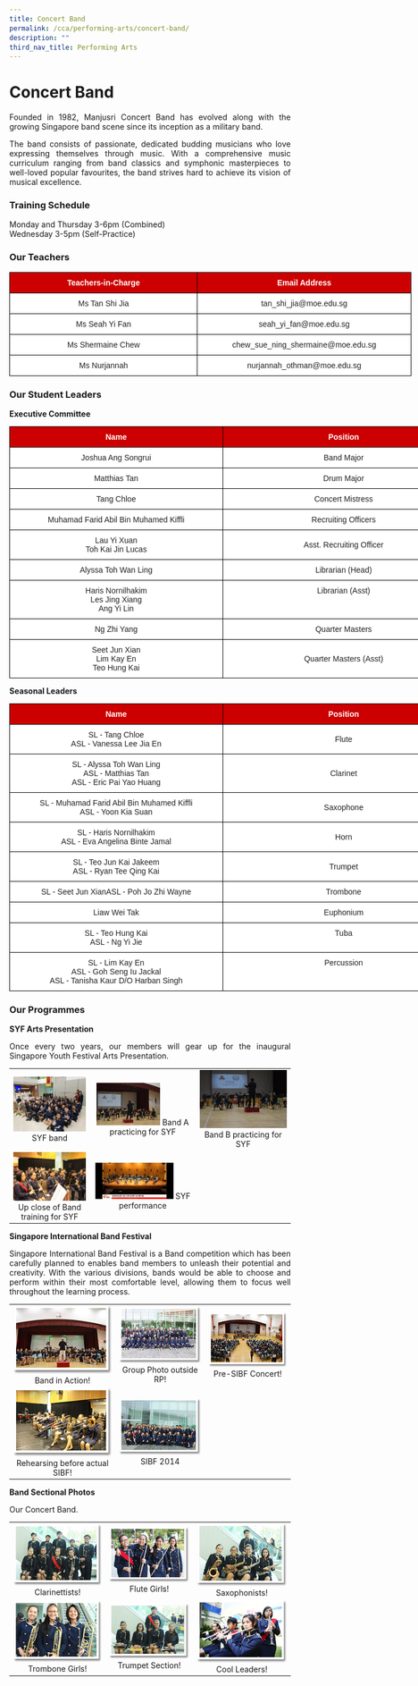 ```yaml
---
title: Concert Band
permalink: /cca/performing-arts/concert-band/
description: ""
third_nav_title: Performing Arts
---
```

# **Concert Band**

<p style="text-align: justify;">Founded in 1982, Manjusri Concert Band has evolved along with the growing Singapore band scene since its inception as a military band.</p>

<p style="text-align: justify;">The band consists of passionate, dedicated budding musicians who love expressing themselves through music. With a comprehensive music curriculum ranging from band classics and symphonic masterpieces to well-loved popular favourites, the band strives hard to achieve its vision of musical excellence.</p>

### **Training Schedule**

Monday and Thursday 3-6pm (Combined)    
Wednesday 3-5pm (Self-Practice)

### **Our Teachers**

<style type="text/css">
.tg  {border-collapse:collapse;border-spacing:0;}
.tg td{border-color:black;border-style:solid;border-width:1px;font-family:Arial, sans-serif;font-size:14px;
  overflow:hidden;padding:10px 5px;word-break:normal;}
.tg th{border-color:black;border-style:solid;border-width:1px;font-family:Arial, sans-serif;font-size:14px;
  font-weight:normal;overflow:hidden;padding:10px 5px;word-break:normal;}
.tg .tg-xu5m{background-color:#C00;color:#FFF;font-weight:bold;text-align:center;vertical-align:top}
.tg .tg-a3j2{background-color:#FFF;color:#222;text-align:center;vertical-align:middle}
</style>
<table class="tg" style="undefined;table-layout: fixed; width: 720px">
<colgroup>
<col style="width: 337px">
<col style="width: 383px">
</colgroup>
<thead>
  <tr>
    <th class="tg-xu5m">Teachers-in-Charge</th>
    <th class="tg-xu5m">Email Address</th>
  </tr>
</thead>
<tbody>
  <tr>
    <td class="tg-a3j2"><span style="color:#222;background-color:transparent">Ms Tan Shi Jia</span></td>
    <td class="tg-a3j2"><span style="color:#222;background-color:transparent">tan_shi_jia@moe.edu.sg</span></td>
  </tr>
  <tr>
    <td class="tg-a3j2"><span style="color:#222;background-color:transparent"> Ms Seah Yi Fan</span></td>
    <td class="tg-a3j2"><span style="color:#222;background-color:transparent"> seah_yi_fan@moe.edu.sg </span></td>
  </tr>
  <tr>
    <td class="tg-a3j2"><span style="color:#222;background-color:transparent"> Ms Shermaine Chew</span></td>
    <td class="tg-a3j2"><span style="color:#222;background-color:transparent">chew_sue_ning_shermaine@moe.edu.sg </span></td>
  </tr>
  <tr>
    <td class="tg-a3j2"><span style="color:#222;background-color:transparent"> Ms Nurjannah</span></td>
    <td class="tg-a3j2"><span style="color:#222;background-color:transparent">nurjannah_othman@moe.edu.sg </span></td>
  </tr>
</tbody>
</table>


### **Our Student Leaders**

**Executive Committee**


<style type="text/css">
.tg  {border-collapse:collapse;border-spacing:0;}
.tg td{border-color:black;border-style:solid;border-width:1px;font-family:Arial, sans-serif;font-size:14px;
  overflow:hidden;padding:10px 5px;word-break:normal;}
.tg th{border-color:black;border-style:solid;border-width:1px;font-family:Arial, sans-serif;font-size:14px;
  font-weight:normal;overflow:hidden;padding:10px 5px;word-break:normal;}
.tg .tg-xu5m{background-color:#C00;color:#FFF;font-weight:bold;text-align:center;vertical-align:top}
.tg .tg-a3j2{background-color:#FFF;color:#222;text-align:center;vertical-align:middle}
.tg .tg-lygy{background-color:#FFF;color:#222;text-align:center;vertical-align:top}
</style>
<table class="tg" style="undefined;table-layout: fixed; width: 816px">
<colgroup>
<col style="width: 382px">
<col style="width: 434px">
</colgroup>
<thead>
  <tr>
    <th class="tg-xu5m">Name</th>
    <th class="tg-xu5m">Position</th>
  </tr>
</thead>
<tbody>
  <tr>
    <td class="tg-a3j2"><span style="color:#222;background-color:transparent">Joshua Ang Songrui</span></td>
    <td class="tg-a3j2"><span style="color:#222;background-color:transparent">Band Major</span></td>
  </tr>
  <tr>
    <td class="tg-a3j2"><span style="color:#222;background-color:transparent">Matthias Tan</span></td>
    <td class="tg-a3j2"><span style="color:#222;background-color:transparent">Drum Major</span></td>
  </tr>
  <tr>
    <td class="tg-a3j2"><span style="color:#222;background-color:transparent">Tang Chloe</span></td>
    <td class="tg-a3j2"><span style="color:#222;background-color:transparent">Concert Mistress</span></td>
  </tr>
  <tr>
    <td class="tg-a3j2"><span style="color:#222;background-color:transparent">Muhamad Farid Abil Bin Muhamed Kiffli</span></td>
    <td class="tg-a3j2"><span style="color:#222;background-color:transparent">Recruiting Officers</span></td>
  </tr>
  <tr>
    <td class="tg-a3j2"><span style="color:#222;background-color:transparent">Lau Yi Xuan</span><br><span style="color:#222;background-color:transparent"> Toh Kai Jin Lucas</span></td>
    <td class="tg-a3j2"><span style="color:#222;background-color:transparent">Asst. Recruiting Officer</span></td>
  </tr>
  <tr>
    <td class="tg-a3j2"><span style="color:#222;background-color:transparent"> Alyssa Toh Wan Ling</span></td>
    <td class="tg-lygy">Librarian (Head)<span style="color:#222;background-color:transparent"> </span></td>
  </tr>
  <tr>
    <td class="tg-lygy"><span style="color:#222;background-color:transparent">Haris Nornilhakim</span><br><span style="color:#222;background-color:transparent"> Les Jing Xiang</span><br><span style="color:#222;background-color:transparent"> Ang Yi Lin </span></td>
    <td class="tg-lygy">Librarian (Asst)<span style="color:#222;background-color:transparent"> </span></td>
  </tr>
  <tr>
    <td class="tg-lygy"><span style="color:#222;background-color:transparent">Ng Zhi Yang </span></td>
    <td class="tg-a3j2"><span style="color:#222;background-color:transparent"> Quarter Masters</span></td>
  </tr>
  <tr>
    <td class="tg-a3j2"><span style="color:#222;background-color:transparent"> Seet Jun Xian</span><br><span style="color:#222;background-color:transparent">Lim Kay En</span><br><span style="color:#222;background-color:transparent"> Teo Hung Kai</span></td>
    <td class="tg-a3j2"><span style="color:#222;background-color:transparent"> Quarter Masters (Asst)</span></td>
  </tr>
</tbody>
</table>


**Seasonal Leaders**

<style type="text/css">
.tg  {border-collapse:collapse;border-spacing:0;}
.tg td{border-color:black;border-style:solid;border-width:1px;font-family:Arial, sans-serif;font-size:14px;
  overflow:hidden;padding:10px 5px;word-break:normal;}
.tg th{border-color:black;border-style:solid;border-width:1px;font-family:Arial, sans-serif;font-size:14px;
  font-weight:normal;overflow:hidden;padding:10px 5px;word-break:normal;}
.tg .tg-xu5m{background-color:#C00;color:#FFF;font-weight:bold;text-align:center;vertical-align:top}
.tg .tg-a3j2{background-color:#FFF;color:#222;text-align:center;vertical-align:middle}
.tg .tg-lygy{background-color:#FFF;color:#222;text-align:center;vertical-align:top}
</style>
<table class="tg" style="undefined;table-layout: fixed; width: 816px">
<colgroup>
<col style="width: 382px">
<col style="width: 434px">
</colgroup>
<thead>
  <tr>
    <th class="tg-xu5m">Name</th>
    <th class="tg-xu5m">Position</th>
  </tr>
</thead>
<tbody>
  <tr>
    <td class="tg-a3j2"><span style="color:#222;background-color:transparent">SL - Tang Chloe</span><br><span style="color:#222;background-color:transparent"> ASL - Vanessa Lee Jia En</span></td>
    <td class="tg-a3j2"><span style="color:#222;background-color:transparent">Flute</span></td>
  </tr>
  <tr>
    <td class="tg-lygy">SL - Alyssa Toh Wan Ling<br>ASL - Matthias Tan <br> ASL - Eric Pai Yao Huang<br></td>
    <td class="tg-a3j2"><span style="color:#222;background-color:transparent">Clarinet</span></td>
  </tr>
  <tr>
    <td class="tg-lygy"><span style="color:#222;background-color:transparent">SL - Muhamad Farid Abil Bin Muhamed Kiffli</span><br><span style="color:#222;background-color:transparent"> ASL - Yoon Kia Suan</span><br></td>
    <td class="tg-a3j2"><span style="color:#222;background-color:transparent">Saxophone</span></td>
  </tr>
  <tr>
    <td class="tg-lygy">SL - Haris Nornilhakim <br> ASL - Eva Angelina Binte Jamal<br></td>
    <td class="tg-a3j2"><span style="color:#222;background-color:transparent">Horn</span></td>
  </tr>
  <tr>
    <td class="tg-a3j2"><span style="color:#222;background-color:transparent"> SL - Teo Jun Kai Jakeem</span><br><span style="color:#222;background-color:transparent"> ASL - Ryan Tee Qing Kai</span></td>
    <td class="tg-a3j2"><span style="color:#222;background-color:transparent">Trumpet</span></td>
  </tr>
  <tr>
    <td class="tg-lygy">SL - Seet Jun X<span style="background-color:transparent">ian</span>ASL - Poh Jo Zhi Wayne<span style="color:#222;background-color:transparent"> </span></td>
    <td class="tg-a3j2"><span style="color:#222;background-color:transparent">Trombone</span></td>
  </tr>
  <tr>
    <td class="tg-lygy"><span style="color:#222;background-color:transparent">Liaw Wei Tak </span></td>
    <td class="tg-lygy">Euphonium<span style="color:#222;background-color:transparent"> </span></td>
  </tr>
  <tr>
    <td class="tg-lygy"><span style="color:#222;background-color:transparent">SL - Teo Hung Kai</span><br><span style="color:#222;background-color:transparent"> ASL - Ng Yi Jie </span></td>
    <td class="tg-lygy">Tuba<span style="color:#222;background-color:transparent"> </span></td>
  </tr>
  <tr>
    <td class="tg-lygy"><span style="color:#222;background-color:transparent">SL - Lim Kay En</span><br><span style="color:#222;background-color:transparent"> ASL - Goh Seng Iu Jackal</span><br><span style="color:#222;background-color:transparent"> ASL - Tanisha Kaur D/O Harban Singh </span></td>
    <td class="tg-lygy">Percussion<span style="color:#222;background-color:transparent"> </span></td>
  </tr>
</tbody>
</table>

### **Our Programmes**

**SYF Arts Presentation**

<p style="text-align: justify;">Once every two years, our members will gear up for the inaugural Singapore Youth Festival Arts Presentation.</p>

|   |   |   |
|:---:|:---:|:---:|
|   ![](/images/Cca/Concert%20Band/2019%20SYF%20Band.jpg) SYF band  | <img src="/images/Cca/Concert%20Band/Band%20A%20practicing%20for%202021%20SYF.jpg" style="width:65%"> Band A practicing for SYF    |   ![](/images/Cca/Concert%20Band/Band%20B%20practicing%20for%202021%20SYF.jpg) Band B practicing for SYF   |
|  ![](/images/Cca/Concert%20Band/Upclose%20of%20Band%20training%20for%20SYF.jpg) Up close of Band training for SYF	 | <img src="/images/Cca/Concert%20Band/SYF%202021%20performance.jpeg" style="width:80%">  SYF performance  |   |

**Singapore International Band Festival**

<p style="text-align: justify;">Singapore International Band Festival is a Band competition which has been carefully planned to enables band members to unleash their potential and creativity. With the various divisions, bands would be able to choose and perform within their most comfortable level, allowing them to focus well throughout the learning process.</p>

|   |   |   |
|:---:|:---:|:---:|
|   <img src="/images/Cca/Concert%20Band/band01.png" style="width:100%">  Band in Action! |    ![](/images/Cca/Concert%20Band/band02.png)  Group Photo outside RP!|   ![](/images/Cca/Concert%20Band/band03.png) Pre-SIBF Concert!  |
|   <img src="/images/Cca/Concert%20Band/band04.png" style="width:100%">  Rehearsing before actual SIBF! |  ![](/images/Cca/Concert%20Band/band05.png) SIBF 2014 |   |


**Band Sectional Photos**

Our Concert Band.

|   |   |   |
|:---:|:---:|:---:|
|  <img src="/images/Cca/Concert%20Band/band06.png" style="width:100%">  Clarinettists! |    ![](/images/Cca/Concert%20Band/band07.png)  Flute Girls! |   <img src="/images/Cca/Concert%20Band/band08.png" style="width:100%">  Saxophonists!  |
|   <img src="/images/Cca/Concert%20Band/band09.png" style="width:100%">  Trombone Girls!  |  ![](/images/Cca/Concert%20Band/band10.png) Trumpet Section!  |   <img src="/images/Cca/Concert%20Band/band11.png" style="width:100%"> Cool Leaders!  |